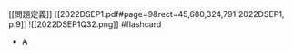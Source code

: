 [[問題定義]]
[[2022DSEP1.pdf#page=9&rect=45,680,324,791|2022DSEP1, p.9]]
![[2022DSEP1Q32.png]] #flashcard 
- A

